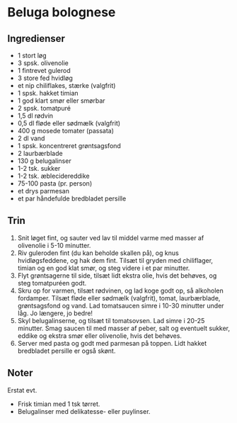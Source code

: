 # Beluga bolognese

## Ingredienser
- 1 stort løg
- 3 spsk. olivenolie
- 1 fintrevet gulerod
- 3 store fed hvidløg
- et nip chiliflakes, stærke (valgfrit)
- 1 spsk. hakket timian
- 1 god klart smør eller smørbar
- 2 spsk. tomatpuré
- 1,5 dl rødvin
- 0,5 dl fløde eller sødmælk (valgfrit)
- 400 g mosede tomater (passata)
- 2 dl vand
- 1 spsk. koncentreret grøntsagsfond
- 2 laurbærblade
- 130 g belugalinser
- 1-2 tsk. sukker
- 1-2 tsk. æblecidereddike
- 75-100 pasta (pr. person)
- et drys parmesan
- et par håndefulde bredbladet persille

## Trin
1. Snit løget fint, og sauter ved lav til middel varme med masser af olivenolie i 5-10 minutter.
2. Riv guleroden fint (du kan beholde skallen på), og knus hvidløgsfeddene, og hak dem fint. Tilsæt til gryden med chiliflager, timian og en god klat smør, og steg videre i et par minutter.
3. Flyt grøntsagerne til side, tilsæt lidt ekstra olie, hvis det behøves, og steg tomatpuréen godt.
4. Skru op for varmen, tilsæt rødvinen, og lad koge godt op, så alkoholen fordamper. Tilsæt fløde eller sødmælk (valgfrit), tomat, laurbærblade, grøntsagsfond og vand. Lad tomatsaucen simre i 10-30 minutter under låg. Jo længere, jo bedre!
5. Skyl belugalinserne, og tilsæt til tomatsovsen. Lad simre i 20-25 minutter. Smag saucen til med masser af peber, salt og eventuelt sukker, eddike og ekstra smør eller olivenolie, hvis det behøves.
6. Server med pasta og godt med parmesan på toppen. Lidt hakket bredbladet persille er også skønt.

## Noter
Erstat evt. 
- Frisk timian med 1 tsk tørret.
- Belugalinser med delikatesse- eller puylinser.